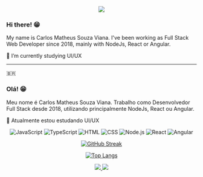 <div align='center'>
<img src='https://readme-typing-svg.herokuapp.com?font=ubuntu&color=16A085&center=true&lines=Full+Stack+Web+Developer'/>
</div>

### Hi there! 😁

My name is Carlos Matheus Souza Viana. I've been working as Full Stack Web Developer since 2018, mainly with NodeJs, React or Angular. 

🌱 I’m currently studying UI/UX

----
:brazil: 

### Olá! 😁

Meu nome é Carlos Matheus Souza Viana. Trabalho como Desenvolvedor Full Stack desde 2018, utilizando principalmente NodeJs, React ou Angular. 

🌱 Atualmente estou estudando UI/UX

<div align='center'>
   
![JavaScript](https://img.shields.io/badge/JavaScript-323330?style=for-the-badge&logo=javascript&logoColor=F7DF1E)
![TypeScript](https://img.shields.io/badge/TypeScript-007ACC?style=for-the-badge&logo=typescript&logoColor=white)
![HTML](https://img.shields.io/badge/HTML5-E34F26?style=for-the-badge&logo=html5&logoColor=white)
![CSS](https://img.shields.io/badge/CSS3-1572B6?style=for-the-badge&logo=css3&logoColor=white)
![Node.js](https://img.shields.io/badge/Node.js-339933?style=for-the-badge&logo=nodedotjs&logoColor=white)
![React](https://img.shields.io/badge/React-20232A?style=for-the-badge&logo=react&logoColor=61DAFB)
![Angular](https://img.shields.io/badge/Angular-DD0031?style=for-the-badge&logo=angular&logoColor=white)

   
[![GitHub Streak](https://github-readme-streak-stats.herokuapp.com/?user=carlosmsv&theme=vision-friendly-dark)](https://git.io/streak-stats)

[![Top Langs](https://github-readme-stats.vercel.app/api/top-langs/?username=carlosmsv&layout=compact&theme=vision-friendly-dark&langs_count=8)](https://github.com/anuraghazra/github-readme-stats)

<!-- <iframe width="600" height="600" src="https://ionicabizau.github.io/github-profile-languages/api.html?carlosmsv" frameborder="0"></iframe> -->

<a href='https://www.linkedin.com/in/carlos-msv' target='_blank'>
   <img src='https://img.shields.io/badge/linkedin%20-%230077B5.svg?&style=for-the-badge&logo=linkedin&logoColor=white'/>
</a>
<a href='mailto:carlos.cmsv@gmail.com' target='_blank'>
    <img src='https://img.shields.io/badge/Gmail-D14836?style=for-the-badge&logo=gmail&logoColor=white'/>
</a>
   
</div>
